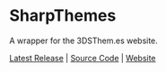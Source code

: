 # SharpThemes

A wrapper for the 3DSThem.es website.

[Latest Release](https://github.com/kade-robertson/SharpThemes/releases/latest) \| [Source Code](https://github.com/kade-robertson/SharpThemes) \| [Website](http://kaderobertson.pw)
